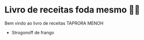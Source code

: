 # Livro de receitas foda mesmo :man_cook:

Bem vindo ao livro de receitas TAPRORA MENOH



- Strogonoff de frango